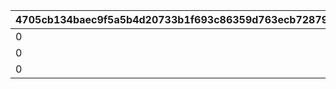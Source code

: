 |4705cb134baec9f5a5b4d20733b1f693c86359d763ecb7287933e55cc0a75253|b706b76e24158685e0e64480c1af51edde79f19acbd2fb8c338f8d8be4bc5205|3389fccd2f2f4fab638caa6ac1f1ef7b6bd42edc8a2284ae8493ee401c093170|166bdaf62bd29736e5ca0a03767fd6c6d209a62d4131c5d63e966ed71fe900e0|18ff5e08fb871f81d43c51b3164614390fd97755451c571e8308701312dd75f6|
| --- | --- | --- | --- | --- |
|0|17|10001|-1|39990|
|0|20|10002|-1|47490|
|0|22|10003|-1|52490|